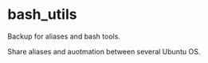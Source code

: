# bash_utils

Backup for aliases and bash tools.

Share aliases and auotmation between several Ubuntu OS.

